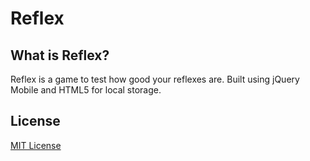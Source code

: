 Reflex
======
## What is Reflex?
Reflex is a game to test how good your reflexes are. Built using jQuery Mobile and HTML5 for local storage.

## License
[MIT License](LICENSE)
